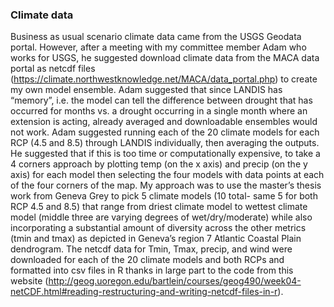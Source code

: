 ### Climate data

Business as usual scenario climate data came from the USGS Geodata portal. However, after a meeting with my committee member Adam who works for USGS, he suggested download climate 
data from the MACA data portal as netcdf files (https://climate.northwestknowledge.net/MACA/data_portal.php) to create my own model ensemble. Adam suggested that since LANDIS has 
“memory”, i.e. the model can tell the difference between drought that has occurred for months vs. a drought occurring in a single month where an extension is acting, already 
averaged and downloadable ensembles would not work. Adam suggested running each of the 20 climate models for each RCP (4.5 and 8.5) through LANDIS individually, then averaging the 
outputs. He suggested that if this is too time or computationally expensive, to take a 4 corners approach by plotting temp (on the x axis) and precip (on the y axis) for each 
model then selecting the four models with data points at each of the four corners of the map. 
My approach was to use the master’s thesis work from Geneva Grey to pick 5 climate models (10 total- same 5 for both RCP 4.5 and 8.5) that range from driest climate model to 
wettest climate model (middle three are varying degrees of wet/dry/moderate) while also incorporating a substantial amount of diversity across the other metrics (tmin and tmax) 
as depicted in Geneva’s region 7 Atlantic Coastal Plain dendrogram.
The netcdf data for Tmin, Tmax, precip, and wind were downloaded for each of the 20 climate models and both RCPs and formatted into csv files in R thanks in large part to the code 
from this website (http://geog.uoregon.edu/bartlein/courses/geog490/week04-netCDF.html#reading-restructuring-and-writing-netcdf-files-in-r).
